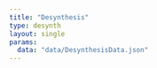 ```yaml
---
title: "Desynthesis"
type: desynth
layout: single
params:
  data: "data/DesynthesisData.json"
---
```


